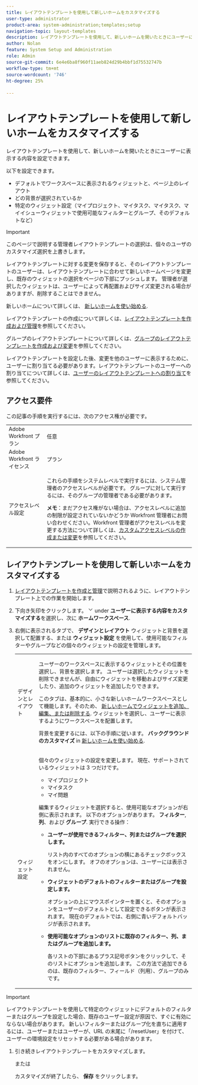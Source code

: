 ```yaml
---
title: レイアウトテンプレートを使用して新しいホームをカスタマイズする
user-type: administrator
product-area: system-administration;templates;setup
navigation-topic: layout-templates
description: レイアウトテンプレートを使用して、新しいホームを開いたときにユーザーに表示する内容を設定できます。
author: Nolan
feature: System Setup and Administration
role: Admin
source-git-commit: 6e4e6ba8f960f11aeb824d29b4bbf1d75532747b
workflow-type: tm+mt
source-wordcount: '746'
ht-degree: 25%

---
```


# レイアウトテンプレートを使用して新しいホームをカスタマイズする

レイアウトテンプレートを使用して、新しいホームを開いたときにユーザーに表示する内容を設定できます。

以下を設定できます。

* デフォルトでワークスペースに表示されるウィジェットと、ページ上のレイアウト
* どの背景が選択されているか
* 特定のウィジェット設定（マイプロジェクト、マイタスク、マイタスク、マイイシューウィジェットで使用可能なフィルターとグループ、そのデフォルトなど）

>[!IMPORTANT]
>
>このページで説明する管理者レイアウトテンプレートの選択は、個々のユーザのカスタマイズ選択を上書きします。
>
>レイアウトテンプレートに対する変更を保存すると、そのレイアウトテンプレートのユーザーは、レイアウトテンプレートに合わせて新しいホームページを変更し、既存のウィジェットの選択をページの下部にプッシュします。 管理者が選択したウィジェットは、ユーザーによって再配置およびサイズ変更される場合がありますが、削除することはできません。

新しいホームについて詳しくは、 [新しいホームを使い始める](/help/quicksilver/workfront-basics/using-home/new-home/get-started-with-new-home.md).

レイアウトテンプレートの作成について詳しくは、[レイアウトテンプレートを作成および管理](../use-layout-templates/create-and-manage-layout-templates.md)を参照してください。

グループのレイアウトテンプレートについて詳しくは、[グループのレイアウトテンプレートを作成および変更](../../../administration-and-setup/manage-groups/work-with-group-objects/create-and-modify-a-groups-layout-templates.md)を参照してください。

レイアウトテンプレートを設定した後、変更を他のユーザーに表示するために、ユーザーに割り当てる必要があります。レイアウトテンプレートのユーザーへの割り当てについて詳しくは、[ユーザーのレイアウトテンプレートへの割り当て](../use-layout-templates/assign-users-to-layout-template.md)を参照してください。

## アクセス要件

この記事の手順を実行するには、次のアクセス権が必要です。

<table style="table-layout:auto"> 
 <col> 
 <col> 
 <tbody> 
  <tr> 
   <td role="rowheader">Adobe Workfront プラン</td> 
   <td>任意</td> 
  </tr> 
  <tr> 
   <td role="rowheader">Adobe Workfront ライセンス</td> 
   <td>プラン</td> 
  </tr> 
  <tr> 
   <td role="rowheader">アクセスレベル設定</td> 
   <td> <p>これらの手順をシステムレベルで実行するには、システム管理者のアクセスレベルが必要です。
グループに対して実行するには、そのグループの管理者である必要があります。</p> <p><b>メモ</b>：まだアクセス権がない場合は、アクセスレベルに追加の制限が設定されていないかどうか Workfront 管理者にお問い合わせください。Workfront 管理者がアクセスレベルを変更する方法について詳しくは、<a href="../../../administration-and-setup/add-users/configure-and-grant-access/create-modify-access-levels.md" class="MCXref xref">カスタムアクセスレベルの作成または変更</a>を参照してください。</p> </td> 
  </tr> 
 </tbody> 
</table>

## レイアウトテンプレートを使用して新しいホームをカスタマイズする

1. [レイアウトテンプレートを作成と管理](../../../administration-and-setup/customize-workfront/use-layout-templates/create-and-manage-layout-templates.md)で説明されるように、レイアウトテンプレート上での作業を開始します。

1. 下向き矢印をクリックします。 ![](assets/dropdown-arrow.png) under **ユーザーに表示する内容をカスタマイズする**&#x200B;を選択し、次に **ホームワークスペース**.

1. 右側に表示されるタブで、 **デザインとレイアウト** ウィジェットと背景を選択して配置する、または **ウィジェット設定** を使用して、使用可能なフィルターやグループなどの個々のウィジェットの設定を管理します。

   <table style="table-layout:auto"> 
    <col> 
    <col> 
    <tbody> 
     <tr> 
      <td role="rowheader">デザインとレイアウト</td> 
      <td>
      <p>ユーザーのワークスペースに表示するウィジェットとその位置を選択し、背景を選択します。 ユーザーは選択したウィジェットを削除できませんが、自由にウィジェットを移動およびサイズ変更したり、追加のウィジェットを追加したりできます。</p>
      <p>このタブは、基本的に、小さな新しいホームワークスペースとして機能します。そのため、 <a href="/help/quicksilver/workfront-basics/using-home/new-home/add-edit-remove-widgets-in-new-home.md" class="MCXref xref">新しいホームでウィジェットを追加、編集、または削除する</a>. ウィジェットを選択し、ユーザーに表示するようにワークスペースを配置します。</p>
      <p>背景を変更するには、以下の手順に従います。 <b>バックグラウンドのカスタマイズ</b> in <a href="/help/quicksilver/workfront-basics/using-home/new-home/get-started-with-new-home.md" class="MCXref xref">新しいホームを使い始める</a>.</p>
      </td> 
     </tr> 
     <tr> 
      <td role="rowheader">ウィジェット設定</td> 
      <td>
      <p>個々のウィジェットの設定を変更します。 現在、サポートされているウィジェットは 3 つだけです。</p>
      <ul>
        <li>マイプロジェクト</li>
        <li>マイタスク</li>
        <li>マイ問題</li>
      </ul>
      <p>編集するウィジェットを選択すると、使用可能なオプションが右側に表示されます。 以下のオプションがあります。 <b>フィルター</b>, <b>列</b>、および <b>グループ</b>. 実行できる操作：</p>
      <ul>
        <li><b>ユーザーが使用できるフィルター、列またはグループを選択します。</b><p>リスト内のすべてのオプションの横にあるチェックボックスをオンにします。 オフのオプションは、ユーザーには表示されません。</li></p>
        <li><b>ウィジェットのデフォルトのフィルターまたはグループを設定します。</b><p>オプションの上にマウスポインターを置くと、そのオプションをユーザーのデフォルトとして設定できるボタンが表示されます。 現在のデフォルトでは、右側に青いデフォルトバッジが表示されます。</li></p>
        <li><b>使用可能なオプションのリストに既存のフィルター、列、またはグループを追加します。</b><p>各リストの下部にあるプラス記号ボタンをクリックして、そのリストにオプションを追加します。 この方法で追加できるのは、既存のフィルター、フィールド（列用）、グループのみです。</li></p>
      </ul>
      </td> 
     </tr>
    </tbody> 
   </table>

>[!IMPORTANT]
>
>レイアウトテンプレートを使用して特定のウィジェットにデフォルトのフィルターまたはグループを設定した場合、既存のユーザー設定が原因で、すぐに有効にならない場合があります。 新しいフィルターまたはグループ化を直ちに適用するには、ユーザーまたはユーザーが、URL の末尾に「/resetUser」を付けて、ユーザーの環境設定をリセットする必要がある場合があります。

1. 引き続きレイアウトテンプレートをカスタマイズします。

   または

   カスタマイズが終了したら、 **保存** をクリックします。

